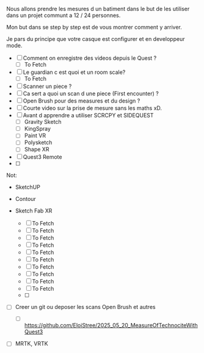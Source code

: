 Nous allons prendre les mesures d un batiment dans le but de les utiliser dans un projet communt a  12 / 24 personnes.

Mon but dans se step by step est de vous montrer comment y arriver.

Je pars du principe que votre casque est configurer et en developpeur mode.

- [ ] Comment on enregistre des videos depuis le Quest ?
  - [ ] To Fetch
- [ ] Le guardian c est quoi et un room scale?
  - [ ] To Fetch
- [ ] Scanner un piece ?
- [ ] Ca sert a quoi un scan d une piece (First encounter) ?
- [ ] Open Brush pour des measures et du design ?
- [ ] Courte video sur la prise de mesure sans les maths xD.
- [ ] Avant d apprendre a utiliser SCRCPY et SIDEQUEST
  - [ ] Gravity Sketch
  - [ ] KingSpray
  - [ ] Paint VR
  - [ ] Polysketch
  - [ ] Shape XR
- [ ] Quest3 Remote
- [ ] 
     


Not:
- SketchUP
- Contour
- Sketch Fab XR





  - [ ] To Fetch
  - [ ] To Fetch
  - [ ] To Fetch
  - [ ] To Fetch
  - [ ] To Fetch
  - [ ] To Fetch
  - [ ] To Fetch
  - [ ] To Fetch
  - [ ] To Fetch
  - [ ] To Fetch
  - [ ] 

- [ ] Creer un git ou deposer les scans Open Brush et autres
  - [ ] https://github.com/EloiStree/2025_05_20_MeasureOfTechnociteWithQuest3


- [ ] MRTK, VRTK
